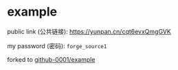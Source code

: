 # example

public link (公共链接): https://yunpan.cn/cqt6evxQmgGVK

my password (密码): `forge_source1`

forked to [github-0001/example](http://github.com/github-0001/example/)

